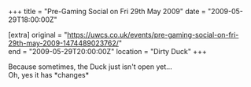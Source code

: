 +++
title = "Pre-Gaming Social on Fri 29th May 2009"
date = "2009-05-29T18:00:00Z"

[extra]
original = "https://uwcs.co.uk/events/pre-gaming-social-on-fri-29th-may-2009-1474489023762/"    
end = "2009-05-29T20:00:00Z"
location = "Dirty Duck"
+++

Because sometimes, the Duck just isn't open yet...  
Oh, yes it has \*changes\*

